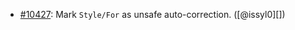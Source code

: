 * [#10427](https://github.com/rubocop/rubocop/issues/10427): Mark `Style/For` as unsafe auto-correction. ([@issyl0][])

